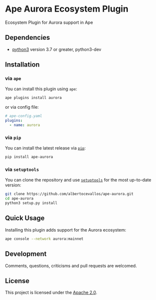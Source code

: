 # Ape Aurora Ecosystem Plugin

Ecosystem Plugin for Aurora support in Ape

## Dependencies

- [python3](https://www.python.org/downloads) version 3.7 or greater, python3-dev

## Installation

### via `ape`

You can install this plugin using `ape`:

```bash
ape plugins install aurora
```

or via config file:

```yaml
# ape-config.yaml
plugins:
  - name: aurora
```

### via `pip`

You can install the latest release via [`pip`](https://pypi.org/project/pip/):

```bash
pip install ape-aurora
```

### via `setuptools`

You can clone the repository and use [`setuptools`](https://github.com/pypa/setuptools) for the most up-to-date version:

```bash
git clone https://github.com/albertocevallos/ape-aurora.git
cd ape-aurora
python3 setup.py install
```

## Quick Usage

Installing this plugin adds support for the Aurora ecosystem:

```bash
ape console --network aurora:mainnet
```

## Development

Comments, questions, criticisms and pull requests are welcomed.

## License

This project is licensed under the [Apache 2.0](LICENSE).
